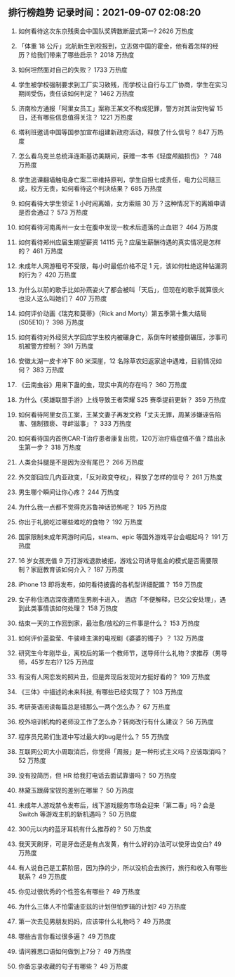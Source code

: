 
## 排行榜趋势 记录时间：2021-09-07 02:08:20
  
  1. 如何看待这次东京残奥会中国队奖牌数断层式第一? 2626 万热度
    
  2. 「体重 18 公斤」北航新生到校报到，立志做中国的霍金，他有着怎样的经历？给我们带来了哪些启示？ 2018 万热度
    
  3. 如何坦然面对自己的失败？ 1733 万热度
    
  4. 学生被学校强制要求到工厂实习致残，而学校让自行与工厂协商，学生在实习期间受伤，责任该如何判定？ 1462 万热度
    
  5. 济南检方通报「阿里女员工」案称王某文不构成犯罪，警方对其治安拘留 15 日，还有哪些信息值得关注？ 1221 万热度
    
  6. 塔利班邀请中国等国参加宣布组建新政府活动，释放了什么信号？ 847 万热度
    
  7. 怎么看乌克兰总统泽连斯基访美期间，获赠一本书《轻度颅脑损伤》？ 748 万热度
    
  8. 学生逃课翻墙触电身亡案二审维持原判，学生自担七成责任，电力公司赔三成，校方无责，如何看待这个判决结果？ 685 万热度
    
  9. 如何看待大学生领证 1 小时闹离婚，女方索赔 30 万？这种情况下的离婚申请是否会通过？ 573 万热度
    
  10. 如何看待河南禹州一女士在腹中发现一枚术后遗落的止血钳？ 464 万热度
    
  11. 如何看待郑州应届生期望薪资 14115 元？应届生薪酬待遇的真实情况是怎样的？ 461 万热度
    
  12. 未成年人网游租号不受限，每小时最低价格不足 1 元，该如何杜绝这种钻漏洞的行为？ 420 万热度
    
  13. 为什么以前的歌手比如孙燕姿火了都会被叫「天后」，但现在的歌手就算很火也没人这么叫她们？ 407 万热度
    
  14. 如何评价动画《瑞克和莫蒂》（Rick and Morty）第五季第十集大结局(S05E10)？ 398 万热度
    
  15. 如何看待对外经贸大学回应学生校内被碾身亡，系倒车时被撞倒碾压，涉事司机被警方控制？ 391 万热度
    
  16. 安徽太湖一皮卡冲下 80 米深崖，12 名除草农妇返家途中遇难，目前情况如何？ 383 万热度
    
  17. 《云南虫谷》用来下蛊的虫，现实中真的存在吗？ 360 万热度
    
  18. 为什么《英雄联盟手游》上线导致王者荣耀 S25 赛季提前更新？ 359 万热度
    
  19. 如何看待阿里女员工案，王某文妻子再发文称「丈夫无罪，周某涉嫌诬告陷害、强制猥亵、寻衅滋事」？ 333 万热度
    
  20. 如何看待国内首例CAR-T治疗患者康复出院，120万治疗癌症值不值？踏出永生第一步？ 318 万热度
    
  21. 人类会抖腿是不是因为没有尾巴？ 266 万热度
    
  22. 外交部回应几内亚政变，「反对政变夺权」，释放了怎样的信号？ 261 万热度
    
  23. 男生哪个瞬间让你心疼？ 244 万热度
    
  24. 为什么我一点都不觉得克苏鲁神话恐怖呢？ 195 万热度
    
  25. 你出于礼貌吃过哪些难吃的食物？ 192 万热度
    
  26. 国家限制未成年网游时间后，steam、epic 等国外游戏平台会崛起吗？ 191 万热度
    
  27. 16 岁女孩充值 9 万打游戏退款被拒，游戏公司诱导氪金的模式是否需要限制？家庭教育该如何介入？ 187 万热度
    
  28. iPhone 13 即将发布，如何看待披露的各机型详细配置？ 159 万热度
    
  29. 女子称住酒店深夜遭陌生男刷卡进入， 酒店「不便解释，已交公安处理」，遇到此类事情该如何处理？ 158 万热度
    
  30. 结束一天的工作回到家，最治愈/放松的三件事是什么？ 153 万热度
    
  31. 如何评价蓝盈莹、牛骏峰主演的电视剧《婆婆的镯子》？ 132 万热度
    
  32. 研究生今年刚毕业，离校后的第一个教师节，送导师什么礼物？求推荐（男导师，45岁左右)? 125 万热度
    
  33. 有没有人网恋发的照片丑，但是奔现后发现对方挺好看的？ 109 万热度
    
  34. 《三体》中描述的未来科技, 有哪些已经实现了？ 103 万热度
    
  35. 考研英语阅读每篇总是错那么一两个怎么办？ 67 万热度
    
  36. 校外培训机构的老师没工作了怎么办？转岗改行有什么建议？ 56 万热度
    
  37. 程序员兄弟们生涯中写过最大的bug是什么？ 55 万热度
    
  38. 互联网公司大小周取消后，你觉得「周报」是一种形式主义吗？应该取消吗？ 52 万热度
    
  39. 没有投简历，但 HR 给我打电话去面试靠谱吗？ 50 万热度
    
  40. 林黛玉跟薛宝钗的差别在哪里？ 50 万热度
    
  41. 未成年人游戏禁令发布后，线下游戏服务市场会迎来「第二春」吗？会是 Switch 等游戏主机的新机遇吗？ 50 万热度
    
  42. 300元以内的蓝牙耳机有什么推荐的？ 50 万热度
    
  43. 我天天刷牙，可是牙齿还是有点发黄，有什么好的办法可以使牙齿变白? 49 万热度
    
  44. 有人说自己是工薪阶层，因为挣的少，所以没机会去旅行，旅行和收入有哪些联系？ 49 万热度
    
  45. 你见过很优秀的个性签名有哪些？ 49 万热度
    
  46. 为什么三体人不怕雷迪亚兹的计划但怕罗辑的计划? 49 万热度
    
  47. 第一次去见男朋友妈妈，应该带什么礼物吗？ 49 万热度
    
  48. 哪些古言你看过很多遍？ 49 万热度
    
  49. 请问雅思口语如何做到上7分？ 49 万热度
    
  50. 你备忘录收藏的句子有哪些？ 49 万热度
    